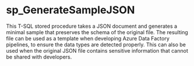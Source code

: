 # sp_GenerateSampleJSON
This T-SQL stored procedure takes a JSON document and generates a minimal sample that preserves the schema of the original file. The resulting file can be used as a template when developing Azure Data Factory pipelines, to ensure the data types are detected properly. This can also be used when the original JSON file contains sensitive information that cannot be shared with developers.
